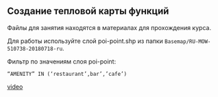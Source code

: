 ## Создание тепловой карты функций

Файлы для занятия находятся в материалах для прохождения курса. 

Для работы используйте слой poi-point.shp из папки `Basemap/RU-MOW-510738-20180718-ru`.

Фильтр по значениям слоя poi-point:

`“AMENITY” IN (‘restaurant’,bar’,’cafe’)`

[video](https://player.softculture.cc/embed/online/GIS/GIS_10.10.12_L3-5_Heatmap)